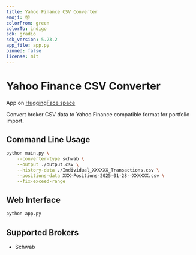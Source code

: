 ```yaml
---
title: Yahoo Finance CSV Converter
emoji: 😻
colorFrom: green
colorTo: indigo
sdk: gradio
sdk_version: 5.23.2
app_file: app.py
pinned: false
license: mit
---
```


# Yahoo Finance CSV Converter

App on [HuggingFace space](https://huggingface.co/spaces/tony92151/yahoo_finance_csv_converter)

Convert broker CSV data to Yahoo Finance compatible format for portfolio import.

## Command Line Usage

```bash
python main.py \
    --converter-type schwab \
    --output ./output.csv \
    --history-data ./Individual_XXXXXX_Transactions.csv \
    --positions-data XXX-Positions-2025-01-28--XXXXXX.csv \
    --fix-exceed-range
```

## Web Interface

```bash
python app.py
```

## Supported Brokers

- Schwab
